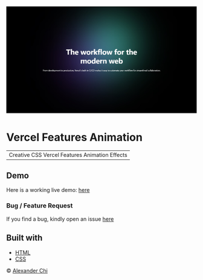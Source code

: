 # ![Smiley Face](https://raw.githubusercontent.com/alexandercddev/vercel-features-animation/master/src/assets/images/preview.jpg) 
# Vercel Features Animation
<table>
<tr>
<td> 
    Creative CSS Vercel Features Animation Effects
</td>
</tr>
</table>


## Demo
Here is a working live demo: [here](https://alexandercddev.github.io/vercel-features-animation/)

### Bug / Feature Request

If you find a bug, kindly open an issue [here](https://github.com/alexandercddev/vercel-features-animation/issues/new)

## Built with 

- [HTML](https://developer.mozilla.org/es/docs/Web/HTML)
- [CSS](https://developer.mozilla.org/es/docs/Web/CSS)



© [Alexander Chi ](https://alexandercd.dev/)